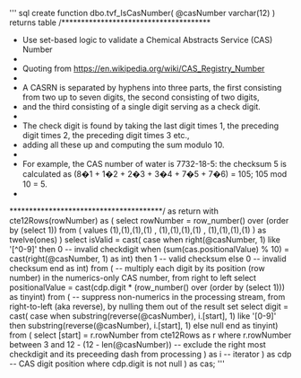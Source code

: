 ''' sql
create function dbo.tvf_IsCasNumber( @casNumber varchar(12) )
returns table
/**************************************
*	Use set-based logic to validate a Chemical Abstracts Service (CAS) Number
*
*	Quoting from https://en.wikipedia.org/wiki/CAS_Registry_Number
*
*	A CASRN is separated by hyphens into three parts, the first consisting from two up to seven digits, the second consisting of two digits, 
*	and the third consisting of a single digit serving as a check digit.
*
*	The check digit is found by taking the last digit times 1, the preceding digit times 2, the preceding digit times 3 etc., 
*	adding all these up and computing the sum modulo 10. 
*	
*	For example, the CAS number of water is 7732-18-5: the checksum 5 is calculated as (8�1 + 1�2 + 2�3 + 3�4 + 7�5 + 7�6) = 105; 105 mod 10 = 5.
*
***************************************/
as
return	with cte12Rows(rowNumber) as
		(
			select  rowNumber = row_number() over (order by (select 1))
			from 
				( 
					values  (1),(1),(1),(1)
						,   (1),(1),(1),(1)
						,   (1),(1),(1),(1)
				) as twelve(ones)
		)
		select  isValid	= cast(	case
								when right(@casNumber, 1) like '[^0-9]' then 0									-- invalid checkdigit
								when (sum(cas.positionalValue) % 10) = cast(right(@casNumber, 1) as int) then 1	-- valid checksum
								else 0																			-- invalid checksum
								end
							as int)
		from
		(   -- multiply each digit by its position (row number) in the numerics-only CAS number, from right to left
			select  positionalValue = cast(cdp.digit * (row_number() over (order by (select 1)))  as tinyint)
			from
			(   -- suppress non-numerics in the processing stream, from right-to-left (aka reverse), by nulling them out of the result set
				select  digit =	cast(	case 
										when substring(reverse(@casNumber), i.[start], 1) like '[0-9]' then substring(reverse(@casNumber), i.[start], 1) 
										else null 
										end 
									as tinyint)
				from 
				(
					select  [start] = r.rowNumber
					from    cte12Rows as r
					where   r.rowNumber between 3 and 12 - (12 - len(@casNumber)) -- exclude the right most checkdigit and its preceeding dash from processing
				) as i	-- iterator
			) as cdp  -- CAS digit position
			where	cdp.digit is not null
		) as cas;
'''